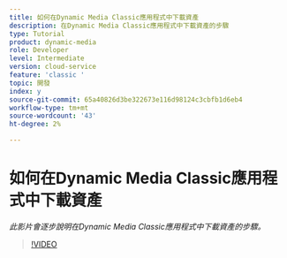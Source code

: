 ```yaml
---
title: 如何在Dynamic Media Classic應用程式中下載資產
description: 在Dynamic Media Classic應用程式中下載資產的步驟
type: Tutorial
product: dynamic-media
role: Developer
level: Intermediate
version: cloud-service
feature: 'classic '
topic: 開發
index: y
source-git-commit: 65a40826d3be322673e116d98124c3cbfb1d6eb4
workflow-type: tm+mt
source-wordcount: '43'
ht-degree: 2%

---
```



# 如何在Dynamic Media Classic應用程式中下載資產

*此影片會逐步說明在Dynamic Media Classic應用程式中下載資產的步驟。*

>[!VIDEO](https://video.tv.adobe.com/v/335458?quality=9&learn=on)
